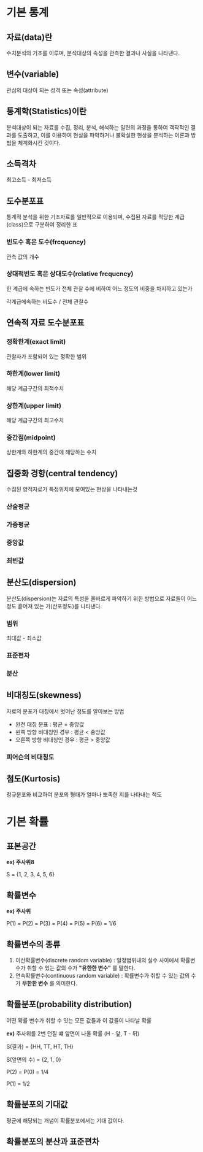 # 기본 통계



## 자료(data)란

수치분석의 기초를 이루며, 분석대상의 속성을 관측한 결과나 사실을 나타낸다.



## 변수(variable)

관심의 대상이 되는 성격 또는 속성(attribute)



## 통계학(Statistics)이란

분석대상이 되는 자료를 수집, 정리, 분석, 해석하는 일련의 과정을 통하여 객곽적인 결과를 도출하고, 이를 이용하여 현실을 파악하거나 불확실한 현상을 분석하는 이론과 방법을 체계화시킨 것이다.



## 소득격차

최고소득 - 최저소득



## 도수분포표

통계적 분석을 위한 기초자료롤 일반적으로 이용되며, 수집된 자료를 적당한 계급(class)으로 구분하여 정리한 표



### 빈도수 혹은 도수(frcqucncy)

관측 값의 개수

### 상대적빈도 혹은 상대도수(rclative frcqucncy)

한 계급에 속하는 빈도가 전체 관찰 수에 비하여 어느 정도의 비중을 차지하고 있는가

각계급에속하는 비도수 / 전체 관찰수





## 연속적 자료 도수분포표



### 정확한계(exact limit)

관찰자가 포함되어 있는 정확한 범위

### 하한계(lower limit)

해당 계급구간의 최적수치

### 상한계(upper limit)

해당 계급구간의 최고수치

### 중간점(midpoint)

상한계와 하한계의 중간에 해당하는 수치



## 집중화 경향(central tendency)

수집된 양적자료가 특정위치에 모여있는 현상을 나타내는것



### 산술평균



### 가중평균



### 중앙값



### 최빈값



## 분산도(dispersion)

분산도(dispersion)는 자료의 특성을 올바르게 파악하기 위한 방법으로 자료들이 어느 정도 흩어져 있는 가(산포정도)를 나타낸다.

### 범위

최대값 - 최소값

### 표준편차



### 분산



## 비대칭도(skewness)

자료의 분포가 대칭에서 벗어난 정도를 알아보는 방법

- 완전 대칭 분표 : 평균 = 중앙값
- 왼쪽 방향 비대칭인 경우 : 평균 < 중앙값
- 오른쪽 방향 비대칭인 경우 : 평균 > 중앙값

### 피어슨의 비대칭도



## 첨도(Kurtosis)

정규분포와 비교하여 분포의 형태가 얼마나 뽀족한 지를 나타내는 척도



# 기본 확률



## 표본공간

**ex) 주사위8**

S = {1, 2, 3, 4, 5, 6}

## 확률변수

**ex) 주사위**

P(1) = P(2) = P(3) = P(4) = P(5) = P(6) = 1/6

## 확률변수의 종류

1. 이산확률변수(discrete random variable) : 일정범위내의 실수 사이에서 확률변수가 취할 수 있는 값의 수가 **"유한한 변수"** 를 말한다.
2. 연속확률변수(continuous random variable) : 확률변수가 취할 수 있는 값의 수가 **무한한 변수** 를 의미한다.



## 확률분포(probability distribution)

어떤 확률 변수가 취할 수 잇는 모든 값들과 이 값들이 나타날 확률

**ex)** 주사위를 2번 던질 떄 앞면이 나올 확률 (H - 앞, T - 뒤)

S(결과) = {HH, TT, HT, TH}

S(앞면의 수) = {2, 1, 0}

P(2) = P(0) = 1/4 

P(1) = 1/2



## 확률분포의 기대값

평균에 해당되는 개념이 확률분포에서는 기대 값이다.



## 확률분포의 분산과 표준편차



